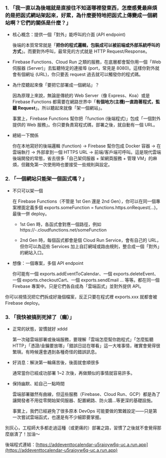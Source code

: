 ### 1. 「我一直以為後端就是直接往不知道哪裡發東西，怎麼感覺最麻煩的是把函式網站架起來，好累，為什麼要特地把函式上傳變成一個網站啊？它們的關係是什麼？」

- 核心概念：提供一個「對外」能呼叫的介面 (API endpoint)

  後端的本質常常就是「**把你的程式邏輯，包裝成可以被前端或外部系統呼叫的方式**」。而要對外呼叫，最常見的方式就是 HTTP Request/Response。

- Firebase Functions、Cloud Run 之類的服務，在底層都會幫你用一個「Web 伺服器 (Server)」去監聽特定的連接埠 (port，常見是 8080)。這樣你對外就會有個網址 (URL)，你只要丟 request 過去就可以觸發你的程式碼。

- 為什麼聽起來像「要把它部署成一個網站」？

  因為原理上來說，無論是傳統的 Web Server（像 Express、Koa）或是 Firebase Functions 都需要在網路世界中「**有個地方(主機)一直跑著程式，監聽 Request**」。所以聽起來就像「架一個網站」。

  事實上，Firebase Functions 幫你把「function (後端程式)」包成「一個對外提供的 Web 服務」。你只要負責寫程式碼，部署之後，就自動有一個 URL。

- 總結一下關係

  你在本地寫好的後端邏輯 (function) -> Firebase 幫你包成 Docker 容器 -> 在雲端執行 -> 外部拿到一個 HTTPS URL -> 前端/客戶端可呼叫。這是現代雲端後端開發的常態，省去很多「自己架伺服器 + 架網頁服務 + 管理 VM」的麻煩，但難免第一次使用時也要接受一些規則與設定。

### 2. 「一個網站只能架一個函式嗎？」

- 不只可以架一個

  在 Firebase Functions（不管是 1st Gen 還是 2nd Gen），你可以在同一個專案裡面定義多個 exports.someFunction = functions.https.onRequest(...)，最後一併 deploy。

  - 1st Gen 時，各函式會對應一個路徑，例如 https://<region>-<project-id>.cloudfunctions.net/someFunction

  - 2nd Gen 時，每個函式都會是個 Cloud Run Service，會有自己的 URL，但你可以為這些 Services 加上自訂網域或路由規則，整合成一個「對外」的網站入口。

- 想像：一個專案，多個 API endpoint

  你可能有一個 exports.addEventToCalendar、一個 exports.deleteEvent、一個 exports.checkoutCart、一個 exports.sendEmail … 等等。都在同一個 Firebase 專案中。只是它們各自成為「雲端函式」並對外提供 API。

你可以視情況把它們拆成好幾個檔案，反正只要在程式裡 exports.xxx 就都會被 Firebase deploy。

### 3. 「我快被搞到死掉了（癱）」

- 正常的狀態，習慣就好 xddd

  第一次碰雲端部署或後端服務，要理解「雲端怎麼幫你跑程式」「怎麼監聽 HTTP」「憑證/金鑰要放哪」「錯誤日誌在哪看」這一大堆事情，確實會覺得很繁瑣。有時候還會遇到各種奇怪的錯誤訊息。

- 好消息：解決第一輪痛苦後，後面就會順很多

  通常當你已經成功部署 1~2 次後，再做類似的事情就容易許多。

- 保持幽默、給自己一點時間

  雲端部署雖然有曲線，但這些服務（Firebase、Cloud Run、GCP）都是為了讓開發者不用從零開始架伺服器、配置網路、防火牆…等更深的基礎設施。

  事實上，我們已經避免了很多原本 DevOps 可能要做的繁雜設定——只是第一次嘗試雲端函式，也還是有不少細節要掌握。

別灰心，工程師大多都走過這種（或更痛的）部署之路，習慣了之後就不會覺得那麼崩潰了！加油～

後端程式連結：[https://addeventtocalendar-u5raioyw6q-uc.a.run.app](https://addeventtocalendar-u5raioyw6q-uc.a.run.app)

